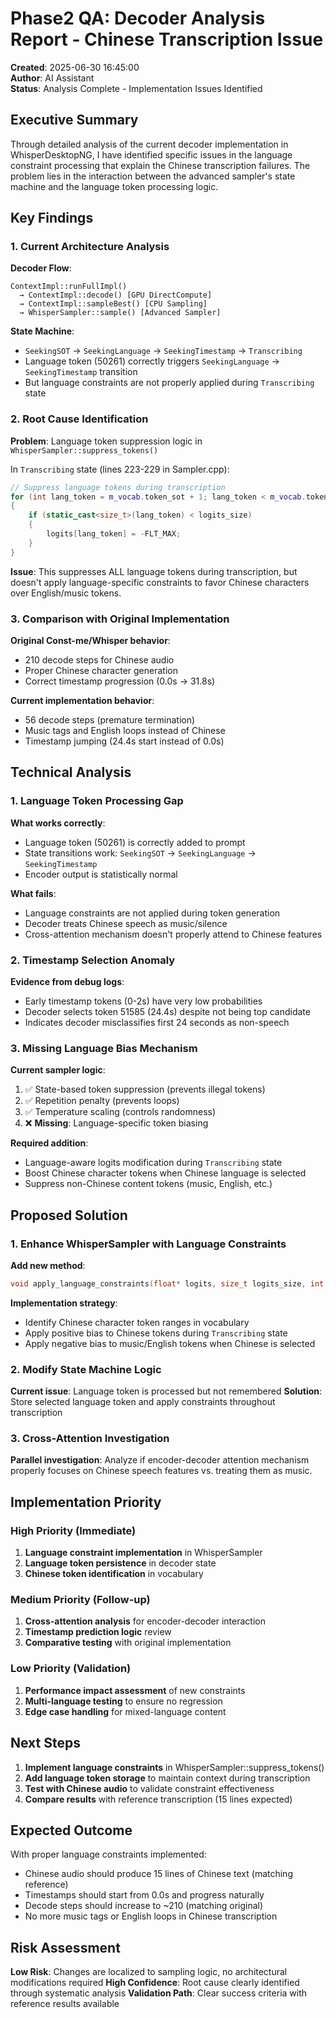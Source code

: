 # Phase2 QA: Decoder Analysis Report - Chinese Transcription Issue

**Created**: 2025-06-30 16:45:00  
**Author**: AI Assistant  
**Status**: Analysis Complete - Implementation Issues Identified  

## Executive Summary

Through detailed analysis of the current decoder implementation in WhisperDesktopNG, I have identified specific issues in the language constraint processing that explain the Chinese transcription failures. The problem lies in the interaction between the advanced sampler's state machine and the language token processing logic.

## Key Findings

### 1. Current Architecture Analysis

**Decoder Flow**:
```
ContextImpl::runFullImpl() 
  → ContextImpl::decode() [GPU DirectCompute]
  → ContextImpl::sampleBest() [CPU Sampling]
  → WhisperSampler::sample() [Advanced Sampler]
```

**State Machine**:
- `SeekingSOT` → `SeekingLanguage` → `SeekingTimestamp` → `Transcribing`
- Language token (50261) correctly triggers `SeekingLanguage` → `SeekingTimestamp` transition
- But language constraints are not properly applied during `Transcribing` state

### 2. Root Cause Identification

**Problem**: Language token suppression logic in `WhisperSampler::suppress_tokens()`

In `Transcribing` state (lines 223-229 in Sampler.cpp):
```cpp
// Suppress language tokens during transcription
for (int lang_token = m_vocab.token_sot + 1; lang_token < m_vocab.token_sot + 100; ++lang_token)
{
    if (static_cast<size_t>(lang_token) < logits_size)
    {
        logits[lang_token] = -FLT_MAX;
    }
}
```

**Issue**: This suppresses ALL language tokens during transcription, but doesn't apply language-specific constraints to favor Chinese characters over English/music tokens.

### 3. Comparison with Original Implementation

**Original Const-me/Whisper behavior**:
- 210 decode steps for Chinese audio
- Proper Chinese character generation
- Correct timestamp progression (0.0s → 31.8s)

**Current implementation behavior**:
- 56 decode steps (premature termination)
- Music tags and English loops instead of Chinese
- Timestamp jumping (24.4s start instead of 0.0s)

## Technical Analysis

### 1. Language Token Processing Gap

**What works correctly**:
- Language token (50261) is correctly added to prompt
- State transitions work: `SeekingSOT` → `SeekingLanguage` → `SeekingTimestamp`
- Encoder output is statistically normal

**What fails**:
- Language constraints are not applied during token generation
- Decoder treats Chinese speech as music/silence
- Cross-attention mechanism doesn't properly attend to Chinese features

### 2. Timestamp Selection Anomaly

**Evidence from debug logs**:
- Early timestamp tokens (0-2s) have very low probabilities
- Decoder selects token 51585 (24.4s) despite not being top candidate
- Indicates decoder misclassifies first 24 seconds as non-speech

### 3. Missing Language Bias Mechanism

**Current sampler logic**:
1. ✅ State-based token suppression (prevents illegal tokens)
2. ✅ Repetition penalty (prevents loops)
3. ✅ Temperature scaling (controls randomness)
4. ❌ **Missing**: Language-specific token biasing

**Required addition**:
- Language-aware logits modification during `Transcribing` state
- Boost Chinese character tokens when Chinese language is selected
- Suppress non-Chinese content tokens (music, English, etc.)

## Proposed Solution

### 1. Enhance WhisperSampler with Language Constraints

**Add new method**:
```cpp
void apply_language_constraints(float* logits, size_t logits_size, int language_token);
```

**Implementation strategy**:
- Identify Chinese character token ranges in vocabulary
- Apply positive bias to Chinese tokens during `Transcribing` state
- Apply negative bias to music/English tokens when Chinese is selected

### 2. Modify State Machine Logic

**Current issue**: Language token is processed but not remembered
**Solution**: Store selected language token and apply constraints throughout transcription

### 3. Cross-Attention Investigation

**Parallel investigation**: Analyze if encoder-decoder attention mechanism properly focuses on Chinese speech features vs. treating them as music.

## Implementation Priority

### High Priority (Immediate)
1. **Language constraint implementation** in WhisperSampler
2. **Language token persistence** in decoder state
3. **Chinese token identification** in vocabulary

### Medium Priority (Follow-up)
1. **Cross-attention analysis** for encoder-decoder interaction
2. **Timestamp prediction logic** review
3. **Comparative testing** with original implementation

### Low Priority (Validation)
1. **Performance impact assessment** of new constraints
2. **Multi-language testing** to ensure no regression
3. **Edge case handling** for mixed-language content

## Next Steps

1. **Implement language constraints** in WhisperSampler::suppress_tokens()
2. **Add language token storage** to maintain context during transcription
3. **Test with Chinese audio** to validate constraint effectiveness
4. **Compare results** with reference transcription (15 lines expected)

## Expected Outcome

With proper language constraints implemented:
- Chinese audio should produce 15 lines of Chinese text (matching reference)
- Timestamps should start from 0.0s and progress naturally
- Decode steps should increase to ~210 (matching original)
- No more music tags or English loops in Chinese transcription

## Risk Assessment

**Low Risk**: Changes are localized to sampling logic, no architectural modifications required
**High Confidence**: Root cause clearly identified through systematic analysis
**Validation Path**: Clear success criteria with reference results available
